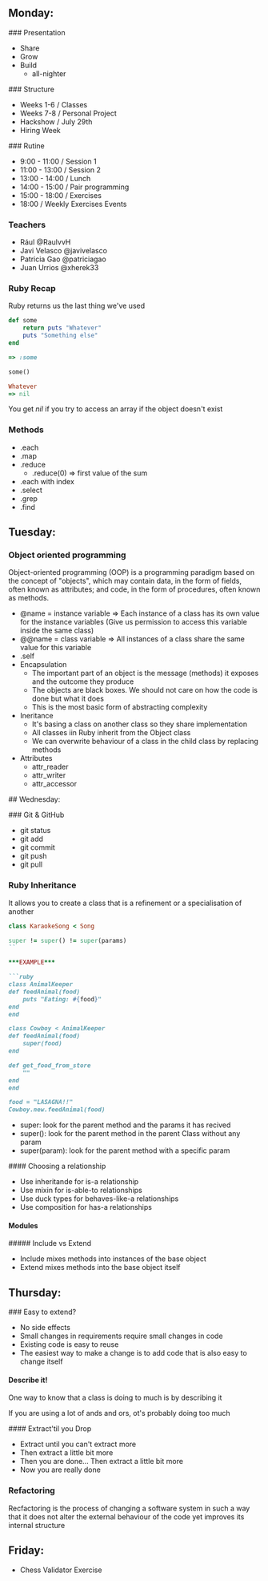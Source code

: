 ## Monday: 

### Presentation

+ Share
+ Grow
+ Build
	+ all-nighter

### Structure

+ Weeks 1-6 / Classes
+ Weeks 7-8 / Personal Project
+ Hackshow / July 29th
+ Hiring Week

### Rutine

+ 9:00 - 11:00 / Session 1
+ 11:00 - 13:00 / Session 2
+ 13:00 - 14:00 / Lunch
+ 14:00 - 15:00 / Pair programming
+ 15:00 - 18:00 / Exercises
+ 18:00 / Weekly Exercises Events

### Teachers

+ Rául @RaulvvH
+ Javi Velasco @javivelasco
+ Patricia Gao @patriciagao
+ Juan Urrios @xherek33

### Ruby Recap

Ruby returns us the last thing we've used

```ruby
def some
	return puts "Whatever"
	puts "Something else"
end

=> :some

some()

Whatever
=> nil
```

You get *nil* if you try to access an array if the object doesn't exist

### Methods

+ .each
+ .map
+ .reduce
	+ .reduce(0) => first value of the sum
+ .each with index
+ .select
+ .grep
+ .find

## Tuesday: 

### Object oriented programming

Object-oriented programming (OOP) is a programming paradigm based on the concept of "objects", which may contain data, in the form of fields, often known as attributes; and code, in the form of procedures, often known as methods. 

+ @name = instance variable => Each instance of a class has its own value for the instance variables (Give us permission to access this variable inside the same class)
+ @@name = class variable => All instances of a class share the same value for this variable
+ .self
+ Encapsulation
	+ The important part of an object is the message (methods) it exposes and the outcome they produce
	+ The objects are black boxes. We should not care on how the code is done but what it does
	+ This is the most basic form of abstracting complexity
+ Ineritance
	+ It's basing a class on another class so they share implementation
	+ All classes iin Ruby inherit from the Object class
	+ We can overwrite behaviour of a class in the child class by replacing methods
+ Attributes
	+ attr_reader
	+ attr_writer
	+ attr_accessor

## Wednesday: 

### Git & GitHub

+ git status
+ git add
+ git commit
+ git push
+ git pull

### Ruby Inheritance

It allows you to create a class that is a refinement or a specialisation of another

```ruby
class KaraokeSong < Song

super != super() != super(params)
``

***EXAMPLE***

```ruby
class AnimalKeeper
def feedAnimal(food)
	puts "Eating: #{food}"
end
end

class Cowboy < AnimalKeeper
def feedAnimal(food)
	super(food)
end

def get_food_from_store
	""
end
end

food = "LASAGNA!!"
Cowboy.new.feedAnimal(food)
```

+ super: look for the parent method and the params it has recived
+ super(): look for the parent method in the parent Class without any param
+ super(param): look for the parent method with a specific param

#### Choosing a relationship

+ Use inheritande for is-a relationship
+ Use mixin for is-able-to relationships
+ Use duck types for behaves-like-a relationships
+ Use composition for has-a relationships

#### Modules

##### Include vs Extend

+ Include mixes methods into instances of the base object
+ Extend mixes methods into the base object itself

## Thursday: 

### Easy to extend?

+ No side effects
+ Small changes in requirements require small changes in code
+ Existing code is easy to reuse
+ The easiest way to make a change is to add code that is also easy to change itself

#### Describe it!

One way to know that a class is doing to much is by describing it

If you are using a lot of ands and ors, ot's probably doing too much

#### Extract'til you Drop

+ Extract until you can't extract more
+ Then extract a little bit more
+ Then you are done... Then extract a little bit more
+ Now you are really done

### Refactoring

Recfactoring is the process of changing a software system in such a way that it does not alter the external behaviour of the code yet improves its internal structure

## Friday: 

+ Chess Validator Exercise